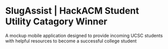 # SlugAssist | HackACM Student Utility Catagory Winner
A mockup mobile application designed to provide incoming UCSC students with helpful resources to
become a successful college student
